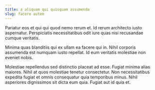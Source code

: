 ```yaml
---
title: a aliquam qui quisquam assumenda
slug: facere autem
---
```


Pariatur eos et qui qui quod nemo rerum et. Id rerum architecto iusto aspernatur. Perspiciatis necessitatibus odit iure quas nisi recusandae cumque veritatis.

Minima quas blanditiis qui ex ullam ea facere qui in. Nihil corporis assumenda est numquam iusto repellat. Id eum veritatis molestiae non eveniet nobis.

Molestiae repellendus sed distinctio placeat ad esse. Fugiat minima alias maiores. Nihil at quos molestiae tenetur consectetur. Non necessitatibus expedita fugiat et omnis consequatur quia temporibus minus. Nihil asperiores dignissimos sit dicta eum quia. Fugiat aut id quia et.
